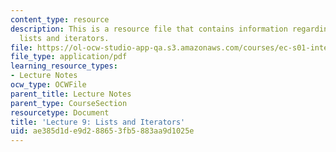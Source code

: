 ```yaml
---
content_type: resource
description: This is a resource file that contains information regarding lecture 9
  lists and iterators.
file: https://ol-ocw-studio-app-qa.s3.amazonaws.com/courses/ec-s01-internet-technology-in-local-and-global-communities-spring-2005-summer-2005/ae385d1de9d288653fb5883aa9d1025e_MITEC_S01S05_l09_lists_iterat.pdf
file_type: application/pdf
learning_resource_types:
- Lecture Notes
ocw_type: OCWFile
parent_title: Lecture Notes
parent_type: CourseSection
resourcetype: Document
title: 'Lecture 9: Lists and Iterators'
uid: ae385d1d-e9d2-8865-3fb5-883aa9d1025e
---
```

